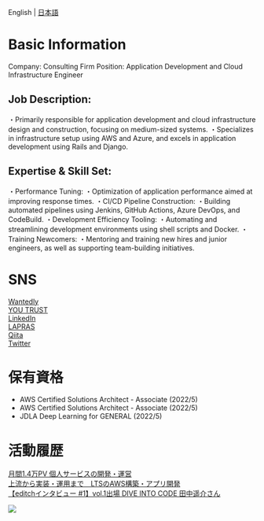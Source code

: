 English | [日本語](README.md)

# Basic Information
Company: Consulting Firm
Position: Application Development and Cloud Infrastructure Engineer

## Job Description:
・Primarily responsible for application development and cloud infrastructure design and construction, focusing on medium-sized systems.
・Specializes in infrastructure setup using AWS and Azure, and excels in application development using Rails and Django.

## Expertise & Skill Set:
・Performance Tuning:
    ・Optimization of application performance aimed at improving response times.
・CI/CD Pipeline Construction:
    ・Building automated pipelines using Jenkins, GitHub Actions, Azure DevOps, and CodeBuild.
・Development Efficiency Tooling:
    ・Automating and streamlining development environments using shell scripts and Docker.
・Training Newcomers:
    ・Mentoring and training new hires and junior engineers, as well as supporting team-building initiatives.

# SNS

<a href="https://www.wantedly.com/users/62400896" target="_blank" rel="noopener noreferrer" style="padding-bottom: 5rem">Wantedly</a><br>
<a href="https://youtrust.jp/users/yodev21" target="_blank" rel="noopener noreferrer" style="padding-bottom: 5rem">YOU TRUST</a><br>
<a href="https://www.linkedin.com/in/yodev21" target="_blank" rel="noopener noreferrer" style="padding-bottom: 5rem">LinkedIn</a><br>
<a href="https://lapras.com/public/CZQQR6J" target="_blank" rel="noopener noreferrer" style="padding-bottom: 5rem">LAPRAS</a><br>
<a href="https://qiita.com/yokku21" target="_blank" rel="noopener noreferrer" style="padding-bottom: 5rem">Qiita</a><br>
<a href="https://twitter.com/yodev21" target="_blank" rel="noopener noreferrer" style="padding-bottom: 5rem">Twitter</a><br>

# 保有資格
- AWS Certified Solutions Architect - Associate (2022/5)
- AWS Certified Solutions Architect - Associate (2022/5)
- JDLA Deep Learning for GENERAL (2022/5)

# 活動履歴
<a href="https://kikusyo.com" target="_blank" rel="noopener noreferrer" style="padding-bottom: 5rem">月間1.4万PV 個人サービスの開発・運営</a><br>
<a href="https://clover.lt-s.jp/9295" target="_blank" rel="noopener noreferrer" style="padding-bottom: 5rem">上流から実装・運用まで　LTSのAWS構築・アプリ開発</a><br>
<a href="https://note.com/d_biz_share/n/n07cc2eac3b22" target="_blank" rel="noopener noreferrer" style="padding-bottom: 5rem">【editchインタビュー #1】vol.1出場 DIVE INTO CODE 田中遥介さん</a><br>

![](https://komarev.com/ghpvc/?username=yodev21&color=green)
